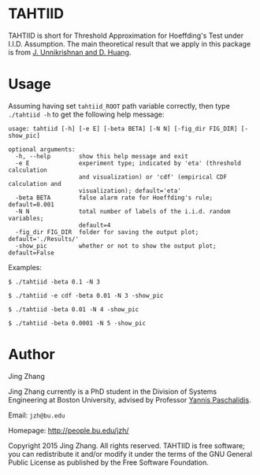 TAHTIID
======

TAHTIID is short for Threshold Approximation for Hoeffding's Test under I.I.D. Assumption. The main theoretical result that we
apply in this package is from [J. Unnikrishnan and D. Huang](http://lcav.epfl.ch/files/content/sites/lcav/files/people/jayakrishnan.unnikrishnan/TIT13submitted.pdf).


Usage
=====
Assuming having set `tahtiid_ROOT` path variable correctly, then type `./tahtiid -h` to get the following help message:
```
usage: tahtiid [-h] [-e E] [-beta BETA] [-N N] [-fig_dir FIG_DIR] [-show_pic]

optional arguments:
  -h, --help        show this help message and exit
  -e E              experiment type; indicated by 'eta' (threshold calculation
                    and visualization) or 'cdf' (empirical CDF calculation and
                    visualization); default='eta'
  -beta BETA        false alarm rate for Hoeffding's rule; default=0.001
  -N N              total number of labels of the i.i.d. random variables;
                    default=4
  -fig_dir FIG_DIR  folder for saving the output plot; default='./Results/'
  -show_pic         whether or not to show the output plot; default=False
```

Examples:

 `$ ./tahtiid -beta 0.1 -N 3`
 
 `$ ./tahtiid -e cdf -beta 0.01 -N 3 -show_pic`

 `$ ./tahtiid -beta 0.01 -N 4 -show_pic`

 `$ ./tahtiid -beta 0.0001 -N 5 -show_pic`



Author
=============
Jing Zhang

Jing Zhang currently is a PhD student in the Division of Systems Engineering at Boston University, advised by Professor [Yannis Paschalidis](http://sites.bu.edu/paschalidis/).


Email: `jzh@bu.edu`

Homepage: http://people.bu.edu/jzh/


Copyright 2015 Jing Zhang. All rights reserved. TAHTIID is free software; you can redistribute it and/or modify it under
the terms of the GNU General Public License as published by the Free Software Foundation.
